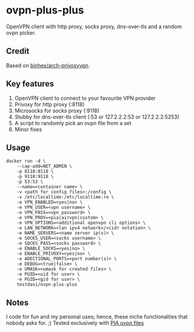 # ovpn-plus-plus
OpenVPN client with http proxy, socks proxy, dns-over-tls and a random ovpn picker.

## Credit
Based on [binhex/arch-privoxyvpn](https://hub.docker.com/r/binhex/arch-privoxyvpn).

## Key features
1. OpenVPN client to connect to your favourite VPN provider
1. Privoxy for http proxy (<ip>:8118)
1. Microsocks for socks proxy (<ip>:9118)
1. Stubby for dns-over-tls client (<ip>:53 or 127.2.2.2:53 or 127.2.2.2:5253)
1. A script to randomly pick an ovpn file from a set
1. Minor fixes

## Usage
    docker run -d \
        --cap-add=NET_ADMIN \
        -p 8118:8118 \
        -p 9118:9118 \
        -p 53:53 \
        --name=<container name> \
        -v <path for config files>:/config \
        -v /etc/localtime:/etc/localtime:ro \
        -e VPN_ENABLED=<yes|no> \
        -e VPN_USER=<vpn username> \
        -e VPN_PASS=<vpn password> \
        -e VPN_PROV=<pia|airvpn|custom> \
        -e VPN_OPTIONS=<additional openvpn cli options> \
        -e LAN_NETWORK=<lan ipv4 network>/<cidr notation> \
        -e NAME_SERVERS=<name server ip(s)> \
        -e SOCKS_USER=<socks username> \
        -e SOCKS_PASS=<socks password> \
        -e ENABLE_SOCKS=<yes|no> \
        -e ENABLE_PRIVOXY=<yes|no> \
        -e ADDITIONAL_PORTS=<port number(s)> \
        -e DEBUG=<true|false> \
        -e UMASK=<umask for created files> \
        -e PUID=<uid for user> \
        -e PGID=<gid for user> \
        testdasi/ovpn-plus-plus

## Notes
I code for fun and my personal uses; hence, these niche functionalties that nobody asks for. ;)
Tested exclusively with [PIA ovpn files](https://www.privateinternetaccess.com/openvpn/openvpn.zip)
